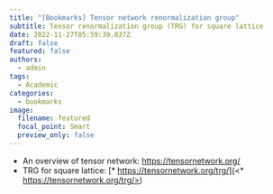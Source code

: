 ```yaml
---
title: "[Bookmarks] Tensor network renormalization group"
subtitle: Tensor renormalization group (TRG) for square lattice
date: 2022-11-27T05:59:39.837Z
draft: false
featured: false
authors:
  - admin
tags:
  - Academic
categories:
  - bookmarks
image:
  filename: featured
  focal_point: Smart
  preview_only: false
---
```

*  An﻿ overview of tensor network: <https://tensornetwork.org/>
* T﻿RG for square lattice: [\* https://tensornetwork.org/trg/](<* https://tensornetwork.org/trg/>)